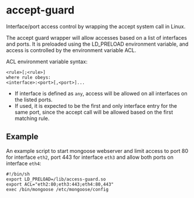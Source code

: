 # accept-guard

Interface/port access control by wrapping the accept system call in Linux.

The accept guard wrapper will allow accesses based on a list of
interfaces and ports.  It is preloaded using the LD_PRELOAD environment
variable, and access is controlled by the environment variable ACL.

ACL environment variable syntax:

```
<rule>[;<rule>]
where rule obeys:
<interface>:<port>[,<port>]...
```

- If interface is defined as `any`, access will be allowed on all
  interfaces on the listed ports.
- If used, it is expected to be the first and only interface entry for
  the same port, since the accept call will be allowed based on the
  first matching rule.

## Example

An example script to start mongoose webserver and limit access to port
80 for interface `eth2`, port 443 for interface `eth3` and allow both
ports on interface `eth4`:

```
#!/bin/sh
export LD_PRELOAD=/lib/access-guard.so
export ACL="eth2:80;eth3:443;eth4:80,443"
exec /bin/mongoose /etc/mongoose/config 
```
